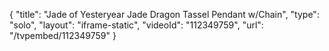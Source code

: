 {
    "title": "Jade of Yesteryear Jade Dragon Tassel Pendant w\/Chain",
    "type": "solo",
    "layout": "iframe-static",
    "videoId": "112349759",
    "url": "\/tvpembed\/112349759"
}
